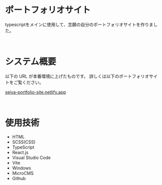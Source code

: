 # ポートフォリオサイト

typescriptをメインに使用して、念願の自分のポートフォリオサイトを作りました。

<br>

# システム概要

以下の URL が本番環境に上げたものです。
詳しくは以下のポートフォリオサイトをご覧ください。

[seiya-portfolio-site.netlify.app](https://seiya-portfolio-site.netlify.app)

<br>

# 使用技術

- HTML
- SCSS(CSS)
- TypeScript
- React.js
- Visual Studio Code
- Vite
- Windows
- MicroCMS
- Github
